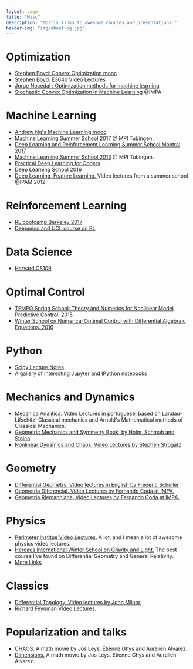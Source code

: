 ```yaml
---
layout: page
title: "Misc"
description: "Mostly links to awesome courses and presentations."
header-img: "img/about-bg.jpg"
---
```


Optimization
================
* [Stephen Boyd: Convex Optimization mooc](https://lagunita.stanford.edu/courses/Engineering/CVX101/Winter2014/about)
* [Stephen Boyd: E364b Video Lectures](http://stanford.edu/class/ee364b/videos.html)
* [Jorge Nocedal : Optimization methods for machine learning](https://www.youtube.com/watch?v=dY249vF0Pps&list=PLHyI3Fbmv0SdzMHAy0aN59oYnLy5vyyTA&index=35)
* [Stochastic Convex Optimization in Machine Learning](https://www.youtube.com/playlist?list=PLo4jXE-LdDTTR8sH8rJindqSX9IeobHE-) @IMPA

Machine Learning
=================

* [Andrew Ng's Machine Learning mooc](https://www.coursera.org/learn/machine-learning)
* [Machine Learning Summer School 2017](https://www.youtube.com/playlist?list=PLqJm7Rc5-EXFUOvoYCdKikfck8YeUCnl9) @ MPI Tubingen.
* [Deep Learning and Reinforcement Learning Summer School Montral 2017](http://videolectures.net/deeplearning2017_montreal/)
* [Machine Learning Summer School 2013](https://www.youtube.com/playlist?list=PLqJm7Rc5-EXFv6RXaPZzzlzo93Hl0v91E) @ MPI Tubingen.
* [Practical Deep Learning for Coders](http://course.fast.ai/index.html)
* [Deep Learning School 2016](https://www.youtube.com/playlist?list=PLrAXtmErZgOfMuxkACrYnD2fTgbzk2THW)
* [Deep Learning, Feature Learning. ](https://www.youtube.com/playlist?list=PLHyI3Fbmv0SdzMHAy0aN59oYnLy5vyyTA) Video lectures from a summer school  @IPAM 2012

Reinforcement Learning
=================
* [RL bootcamp Berkeley 2017](https://sites.google.com/view/deep-rl-bootcamp/lectures)
* [Deepmind and UCL course on RL](http://www0.cs.ucl.ac.uk/staff/d.silver/web/Teaching.html)

Data Science
=================
* [Harvard CS109](http://cs109.github.io/2015/index.html)

Optimal Control
=================

* [TEMPO Spring School: Theory and Numerics for Nonlinear Model Predictive Control. 2015](http://www.syscop.de/event/tempo-spring-school)
* [Winter School on Numerical Optimal Control with Differential Algebraic Equations. 2016](http://www.syscop.de/teaching/ws2015/nocdae)

Python
=================

* [Scipy Lecture Notes](http://www.scipy-lectures.org/index.html)
* [A gallery of interesting Jupyter and IPython notebooks](https://github.com/jupyter/jupyter/wiki/A-gallery-of-interesting-Jupyter-and-IPython-Notebooks)


Mechanics and Dynamics
=================
* [Mecanica Analitica.](https://www.youtube.com/user/MecanicaAnaliticaUFF/playlists) Video Lectures in portuguese, based on Landau-Lifschitz' Classical mechanics and Arnold's Mathematical methods of Classical Mechanics.
* [Geometric Mechanics and Symmetry Book, by Holm, Schmah and Stoica](http://wwwf.imperial.ac.uk/~dholm/classnotes/GMS-FinalMar09.pdf)
* [Nonlinear Dynamics and Chaos. Video Lectures by Stephen Strogatz](https://www.youtube.com/playlist?list=PLbN57C5Zdl6j_qJA-pARJnKsmROzPnO9V)


Geometry
=================

* [Differential Geometry. Video lectures in English by Frederic Schuller](https://www.youtube.com/playlist?list=PLFeEvEPtX_0S6vxxiiNPrJbLu9aK1UVC_)
* [Geometria Diferencial. Video Lectures by Fernando Coda at IMPA.](http://video.impa.br/index.php?page=mestrado-2013-geometria-diferencial)
* [Geometria Riemanniana. Video Lectures by Fernando Coda at IMPA.](https://www.youtube.com/playlist?list=PLo4jXE-LdDTR0ARuuTqJcGLFk1bKyHEY7)

Physics
=================
* [Perimeter Institue Video Lectures.](http://www.perimeterinstitute.ca/training/perimeter-scholars-international/lectures/2014/2015-psi-lectures) A lot, and I mean a lot of awesome physics video lectures.
* [Hereaus International Winter School on Gravity and Light.](https://www.youtube.com/channel/UCUHKG3S9N_QeIE2jQXd2-VQ/playlists) The best course I've found on Differential Geometry and General Relativity.
* [More Links](http://www.infocobuild.com/education/audio-video-courses/physics/physics.html)



Classics
=================
* [Differential Topology, Video lectures by John Milnor.](https://www.youtube.com/watch?v=1LwkljjLBns&list=PLelIK3uylPMFHC6Xny11XFXgwwtv9_PO3)
* [Richard Feynman Video Lectures.](http://www.vega.org.uk/video/subseries/8)

Popularization and talks
=================
* [CHAOS.](http://www.chaos-math.org/en)  A math movie by Jos Leys, Etienne Ghys and Aurelien Alvarez.
* [Dimensions.](https://www.youtube.com/watch?list=PL3C690048E1531DC7&v=6cpTEPT5i0A) A math movie by Jos Leys, Etienne Ghys and Aurelien Alvarez.
